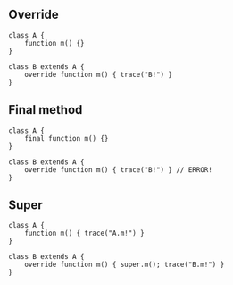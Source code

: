 ## Override

```
class A {
    function m() {}
}

class B extends A {
    override function m() { trace("B!") }
}
```

## Final method

```
class A {
    final function m() {}
}

class B extends A {
    override function m() { trace("B!") } // ERROR!
}
```

## Super

```
class A {
    function m() { trace("A.m!") }
}

class B extends A {
    override function m() { super.m(); trace("B.m!") }
}
```